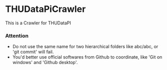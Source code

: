 # THUDataPiCrawler
This is a Crawler for THUDataPI

### Attention
* Do not use the same name for two hierarchical folders like abc/abc, or 'git commit' will fail.
* You'd better use official softwares from Github to coordinate, like 'Git on windows' and 'Github desktop'.